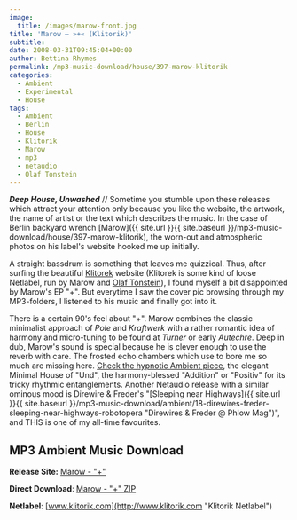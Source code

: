 ```yaml
---
image:
  title: /images/marow-front.jpg
title: 'Marow – »+« (Klitorik)'
subtitle: 
date: 2008-03-31T09:45:04+00:00
author: Bettina Rhymes
permalink: /mp3-music-download/house/397-marow-klitorik
categories:
  - Ambient
  - Experimental
  - House
tags:
  - Ambient
  - Berlin
  - House
  - Klitorik
  - Marow
  - mp3
  - netaudio
  - Olaf Tonstein
---
```

***Deep House, Unwashed*** // Sometime you stumble upon these releases which attract your attention only because you like the website, the artwork, the name of artist or the text which describes the music. In the case of Berlin backyard wrench [Marow]({{ site.url }}{{ site.baseurl }}/mp3-music-download/house/397-marow-klitorik), the worn-out and atmospheric photos on his label's website hooked me up initially.<!--more-->

A straight bassdrum is something that leaves me quizzical. Thus, after surfing the beautiful [Klitorek](http://www.klitorik.com "Klitorik Netlabel") website (Klitorek is some kind of loose Netlabel, run by Marow and [Olaf Tonstein](http://www.discogs.com/artist/Olaf+Tonstein "Olaf Tonstein @ Discogs")), I found myself a bit disappointed by Marow's EP "+". But everytime I saw the cover pic browsing through my MP3-folders, I listened to his music and finally got into it.

There is a certain 90's feel about "+". Marow combines the classic minimalist approach of _Pole_ and _Kraftwerk_ with a rather romantic idea of harmony and micro-tuning to be found at _Turner_ or early _Autechre_. Deep in dub, Marow's sound is special because he is clever enough to use the reverb with care. The frosted echo chambers which use to bore me so much are missing here. [Check the hypnotic Ambient piece](http://www.youtube.com/watch?v=JvQiZivyeWE), the elegant Minimal House of "Und", the harmony-blessed "Addition" or "Positiv" for its tricky rhythmic entanglements. Another Netaudio release with a similar ominous mood is Direwire & Freder's "[Sleeping near Highways]({{ site.url }}{{ site.baseurl }}/mp3-music-download/ambient/18-direwires-freder-sleeping-near-highways-robotopera "Direwires & Freder @ Phlow Mag")", and THIS is one of my all-time favourites.



## MP3 Ambient Music Download

**Release Site:** [Marow - "+"](http://www.klitorik.com/plus.htm "Marow @ Klitorik")
  
**Direct Download**: [Marow - "+" ZIP](http://www.klitorik.com/musik/010.rar)
  
**Netlabel**: [www.klitorik.com](http://www.klitorik.com "Klitorik Netlabel")